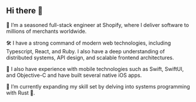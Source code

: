 ## Hi there 👋

🔭 I’m a seasoned full-stack engineer at Shopify, where I deliver software to millions of merchants worldwide.

🛠️ I have a strong command of modern web technologies, including Typescript, React, and Ruby. I also have a deep understanding of distributed systems, API design, and scalable frontend architectures.

📱 I also have experience with mobile technologies such as Swift, SwiftUI, and Objective-C and have built several native iOS apps.

🌱 I’m currently expanding my skill set by delving into systems programming with Rust 🦀.
